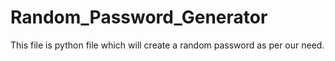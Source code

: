 # Random_Password_Generator
This file is python file which will create a random password as per our need.
